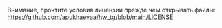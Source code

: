 Внимание, прочтите условия лицензии прежде чем открывать файлы: https://github.com/apukhaevaa/hw_tg/blob/main/LICENSE
